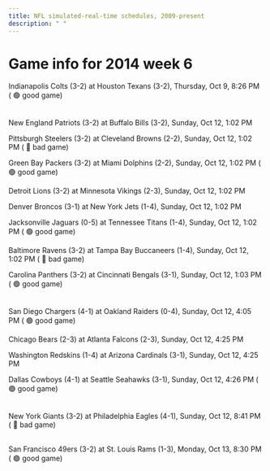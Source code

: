 ```yaml
---
title: NFL simulated-real-time schedules, 2009-present
description: " "
---
```


# Game info for 2014 week 6

Indianapolis Colts (3-2) at Houston Texans (3-2), Thursday, Oct 9, 8:26 PM (	:green_circle: good game)

<br/>New England Patriots (3-2) at Buffalo Bills (3-2), Sunday, Oct 12, 1:02 PM

Pittsburgh Steelers (3-2) at Cleveland Browns (2-2), Sunday, Oct 12, 1:02 PM (	:red_circle: bad game)

Green Bay Packers (3-2) at Miami Dolphins (2-2), Sunday, Oct 12, 1:02 PM (	:green_circle: good game)

Detroit Lions (3-2) at Minnesota Vikings (2-3), Sunday, Oct 12, 1:02 PM

Denver Broncos (3-1) at New York Jets (1-4), Sunday, Oct 12, 1:02 PM

Jacksonville Jaguars (0-5) at Tennessee Titans (1-4), Sunday, Oct 12, 1:02 PM (	:green_circle: good game)

Baltimore Ravens (3-2) at Tampa Bay Buccaneers (1-4), Sunday, Oct 12, 1:02 PM (	:red_circle: bad game)

Carolina Panthers (3-2) at Cincinnati Bengals (3-1), Sunday, Oct 12, 1:03 PM (	:green_circle: good game)

<br/>San Diego Chargers (4-1) at Oakland Raiders (0-4), Sunday, Oct 12, 4:05 PM (	:green_circle: good game)

Chicago Bears (2-3) at Atlanta Falcons (2-3), Sunday, Oct 12, 4:25 PM

Washington Redskins (1-4) at Arizona Cardinals (3-1), Sunday, Oct 12, 4:25 PM

Dallas Cowboys (4-1) at Seattle Seahawks (3-1), Sunday, Oct 12, 4:26 PM (	:green_circle: good game)

<br/>New York Giants (3-2) at Philadelphia Eagles (4-1), Sunday, Oct 12, 8:41 PM (	:red_circle: bad game)

<br/>San Francisco 49ers (3-2) at St. Louis Rams (1-3), Monday, Oct 13, 8:30 PM (	:green_circle: good game)

